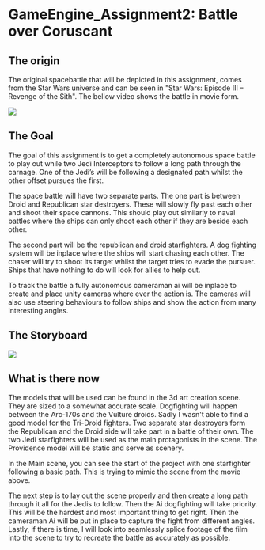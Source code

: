 # GameEngine_Assignment2: Battle over Coruscant
## The origin
The original spacebattle that will be depicted in this assignment, comes from the Star Wars universe and can be seen in "Star Wars: Episode III – Revenge of the Sith". The bellow video shows the battle in movie form.

[![](https://img.youtube.com/vi/ZZq53GloUhw/0.jpg)](https://www.youtube.com/watch?v=ZZq53GloUhw)

## The Goal
The goal of this assignment is to get a completely autonomous space battle to play out while two Jedi Interceptors to follow a long path through the carnage. One of the Jedi’s will be following a designated path whilst the other offset pursues the first. 

The space battle will have two separate parts. The one part is between Droid and Republican star destroyers. These will slowly fly past each other and shoot their space cannons. This should play out similarly to naval battles where the ships can only shoot each other if they are beside each other. 

The second part will be the republican and droid starfighters. A dog fighting system will be inplace where the ships will start chasing each other. The chaser will try to shoot its target whilst the target tries to evade the pursuer. Ships that have nothing to do will look for allies to help out.

To track the battle a fully autonomous cameraman ai will be inplace to create and place unity cameras where ever the action is. The cameras will also use steering behaviours to follow ships and show the action from many interesting angles.

## The Storyboard
<img src="Pictures/Storyboard_Cam.jpg">

## What is there now
The models that will be used can be found in the 3d art creation scene. They are sized to a somewhat accurate scale. Dogfighting will happen between the Arc-170s and the Vulture droids. Sadly I wasn't able to find a good model for the Tri-Droid fighters. Two separate star destroyers form the Republican and the Droid side will take part in a battle of their own. The two Jedi starfighters will be used as the main protagonists in the scene. The Providence model will be static and serve as scenery.

In the Main scene, you can see the start of the project with one starfighter following a basic path. This is trying to mimic the scene from the movie above.

The next step is to lay out the scene properly and then create a long path through it all for the Jedis to follow. Then the Ai dogfighting will take priority. This will be the hardest and most important thing to get right. Then the cameraman Ai will be put in place to capture the fight from different angles. Lastly, if there is time, I will look into seamlessly splice footage of the film into the scene to try to recreate the battle as accurately as possible.
